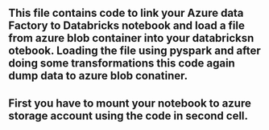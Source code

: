 ## This file contains code to link your Azure data Factory to Databricks notebook and load a file from azure blob container into your databricksn otebook. Loading the file using pyspark and after doing some transformations this code again dump data to azure blob conatiner.

## First you have to mount your notebook to azure storage account using the code in second cell.
